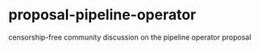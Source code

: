 # proposal-pipeline-operator
censorship-free community discussion on the pipeline operator proposal
